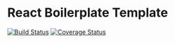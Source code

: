 # React Boilerplate Template

[![Build Status](https://travis-ci.com/parthw/react-boilerplate-template.svg?branch=master)](https://travis-ci.com/parthw/react-boilerplate-template)
[![Coverage Status](https://coveralls.io/repos/github/parthw/react-boilerplate-template/badge.svg?branch=master)](https://coveralls.io/github/parthw/react-boilerplate-template?branch=master)
